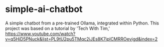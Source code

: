 # simple-ai-chatbot
A simple chatbot from a pre-trained Ollama, integrated within Python. This project was based on a tutorial by 'Tech With Tim,' https://www.youtube.com/watch?v=q5HiD5PNuck&list=PL9tU2pu5TMqc2iJEs8K7iplCMRROevigd&index=2
